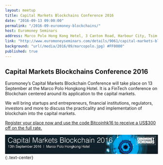 ```yaml
---
layout: meetup
title: Capital Markets Blockchains Conference 2016
date: "2016-09-13 09:00:00"
permalink: "/2016-09-euromoney-blockchains/"
host: Euromoney Seminars
address: Marco Polo Hong Kong Hotel, 3 Canton Road, Harbour City, Tsim Sha Tsui, Hong Kong
link: "http://www.euromoneyseminars.com/details/9061/capital-markets-blockchains-conference-2016/details.html"
background: "url(/media/2016/09/marcopolo.jpg) #FF0000"
published: true
---
```


## Capital Markets Blockchains Conference 2016

Euromoney’s Capital Markets Blockchain Conference will take place on 13 September at the Marco Polo Hongkong Hotel. It is a FinTech conference on Blockchain centered around its application to the capital markets.

We will bring startups and entrepreneurs, financial institutions, regulators, investors and more to discuss the practicality and implementation of blockchain into the capital markets.

[Register your place now and use the code Bitcoinhk16 to receive a US$300 off on the full rate.](http://www.euromoneyseminars.com/details/9061/capital-markets-blockchains-conference-2016/details.html)

[![Euromoney](/media/2016/09/euromoney.gif)](http://www.euromoneyseminars.com/details/9061/capital-markets-blockchains-conference-2016/details.html)
{:.text-center}
